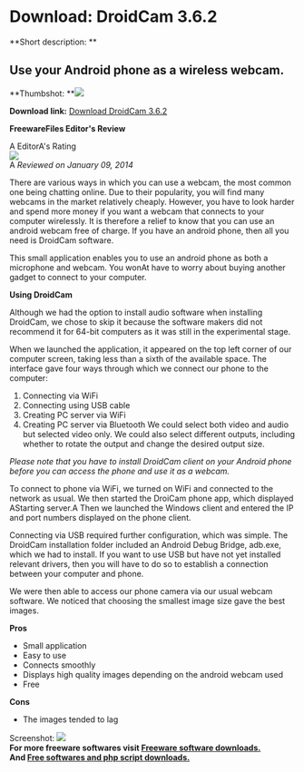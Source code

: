 # Download: DroidCam 3.6.2

**Short description: **

## Use your Android phone as a wireless webcam.

  
**Thumbshot: **![](http://www.freewarefiles.com/screenshot/droidcam_md.jpg)   
  
**Download link:** [Download DroidCam 3.6.2](http://freesoftwares.boysofts.com/DroidCam_program_96289.html)  
  

**FreewareFiles Editor's Review**  
  

A EditorA's Rating  
![](http://www.freewarefiles.com/images/rating/4.5.gif)  
A _Reviewed on January 09, 2014_  
  
There are various ways in which you can use a webcam, the most common one
being chatting online. Due to their popularity, you will find many webcams in
the market relatively cheaply. However, you have to look harder and spend more
money if you want a webcam that connects to your computer wirelessly. It is
therefore a relief to know that you can use an android webcam free of charge.
If you have an android phone, then all you need is DroidCam software.

This small application enables you to use an android phone as both a
microphone and webcam. You wonAt have to worry about buying another gadget to
connect to your computer.

**Using DroidCam**

Although we had the option to install audio software when installing DroidCam,
we chose to skip it because the software makers did not recommend it for
64-bit computers as it was still in the experimental stage.

When we launched the application, it appeared on the top left corner of our
computer screen, taking less than a sixth of the available space. The
interface gave four ways through which we connect our phone to the computer:

  1. Connecting via WiFi 
  2. Connecting using USB cable 
  3. Creating PC server via WiFi 
  4. Creating PC server via Bluetooth 
We could select both video and audio but selected video only. We could also
select different outputs, including whether to rotate the output and change
the desired output size.

_Please note that you have to install DroidCam client on your Android phone
before you can access the phone and use it as a webcam._

To connect to phone via WiFi, we turned on WiFi and connected to the network
as usual. We then started the DroiCam phone app, which displayed AStarting
server.A Then we launched the Windows client and entered the IP and port
numbers displayed on the phone client.

Connecting via USB required further configuration, which was simple. The
DroidCam installation folder included an Android Debug Bridge, adb.exe, which
we had to install. If you want to use USB but have not yet installed relevant
drivers, then you will have to do so to establish a connection between your
computer and phone.

We were then able to access our phone camera via our usual webcam software. We
noticed that choosing the smallest image size gave the best images.

**Pros**

  * Small application 
  * Easy to use 
  * Connects smoothly 
  * Displays high quality images depending on the android webcam used 
  * Free 

**Cons**

  * The images tended to lag 

  
  
Screenshot: ![](http://www.freewarefiles.com/screenshot/droidcam.jpg)  
**For more freeware softwares visit [Freeware software downloads.](http://freesoftwares.boysofts.com/)**   
**And [Free softwares and php script downloads.](http://www.boysofts.com/)**

